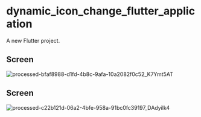 # dynamic_icon_change_flutter_application

A new Flutter project.

## Screen 

![processed-bfaf8988-d1fd-4b8c-9afa-10a2082f0c52_K7Ymt5AT](https://user-images.githubusercontent.com/47636709/193522389-bb146a1b-d714-46c6-a75f-bd53119b5219.jpeg)


## Screen

![processed-c22b121d-06a2-4bfe-958a-91bc0fc39197_DAdyilk4](https://user-images.githubusercontent.com/47636709/193522438-bf14fe9e-1eb0-4b23-bc78-b5b6124a2867.jpeg)
